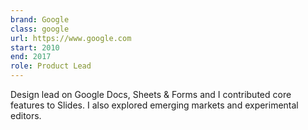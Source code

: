 ```yaml
---
brand: Google
class: google
url: https://www.google.com
start: 2010
end: 2017
role: Product Lead
---
```


Design lead on Google Docs, Sheets & Forms and I contributed core features to Slides. I also explored emerging markets and experimental editors.
